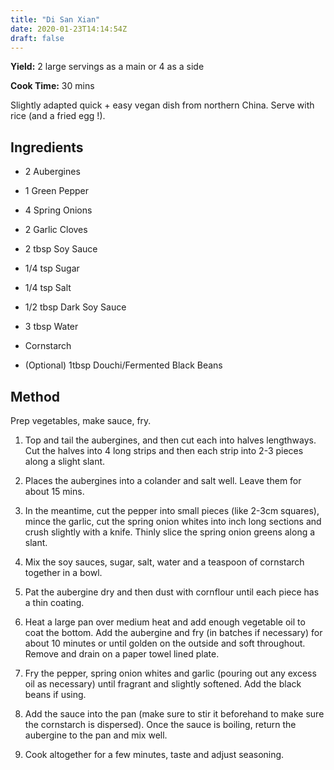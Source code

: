 ```yaml
---
title: "Di San Xian"
date: 2020-01-23T14:14:54Z
draft: false
---
```


**Yield:** 2 large servings as a main or 4 as a side

**Cook Time:** 30 mins


Slightly adapted quick + easy vegan dish from northern China. Serve with rice (and a fried egg !).


## Ingredients

  

- 2 Aubergines

- 1 Green Pepper

- 4 Spring Onions 

- 2 Garlic Cloves

- 2 tbsp Soy Sauce

- 1/4 tsp Sugar

- 1/4 tsp Salt

- 1/2 tbsp Dark Soy Sauce

- 3 tbsp Water 

- Cornstarch

- (Optional) 1tbsp Douchi/Fermented Black Beans



## Method

Prep vegetables, make sauce, fry.

1. Top and tail the aubergines, and then cut each into halves lengthways. Cut the halves into 4 long strips and then each strip into 2-3 pieces along a slight slant. 

2. Places the aubergines into a colander and salt well. Leave them for about 15 mins. 

3. In the meantime, cut the pepper into small pieces (like 2-3cm squares), mince the garlic, cut the spring onion whites into inch long sections and crush slightly with a knife. Thinly slice the spring onion greens along a slant.

4. Mix the soy sauces, sugar, salt, water and a teaspoon of cornstarch together in a bowl. 

5. Pat the aubergine dry and then dust with cornflour until each piece has a thin coating. 

6. Heat a large pan over medium heat and add enough vegetable oil to coat the bottom. Add the aubergine and fry (in batches if necessary) for about 10 minutes or until golden on the outside and soft throughout. Remove and drain on a paper towel lined plate.

7. Fry the pepper, spring onion whites and garlic (pouring out any excess oil as necessary) until fragrant and slightly softened. Add the black beans if using.

8. Add the sauce into the pan (make sure to stir it beforehand to make sure the cornstarch is dispersed). Once the sauce is boiling, return the aubergine to the pan and mix well. 

9. Cook altogether for a few minutes, taste and adjust seasoning. 